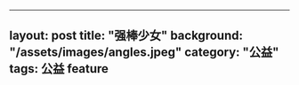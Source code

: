 
---
layout: post
title:  "强棒少女"
background: "/assets/images/angles.jpeg"
category: "公益"
tags: 公益 feature
---
